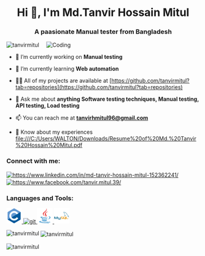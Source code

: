 <h1 align="center">Hi 👋, I'm Md.Tanvir Hossain Mitul</h1>
<h3 align="center">A paasionate Manual tester from Bangladesh</h3>
<img align="right" alt="Coding" width="400" src="https://miro.medium.com/max/1360/1*IRGHmiGsa16stedQvIaZfw.gif">

<p align="left"> <img src="https://komarev.com/ghpvc/?username=tanvirmitul&label=Profile%20views&color=0e75b6&style=flat" alt="tanvirmitul" /> </p>

- 🔭 I’m currently working on **Manual testing**

- 🌱 I’m currently learning **Web automation**

- 👨‍💻 All of my projects are available at [https://github.com/tanvirmitul?tab=repositories](https://github.com/tanvirmitul?tab=repositories)

- 💬 Ask me about **anything Software testing techniques, Manual testing, API testing, Load testing**

- 📫 You can reach me at **tanvirhmitul96@gmail.com**

- 📄 Know about my experiences [file:///C:/Users/WALTON/Downloads/Resume%20of%20Md.%20Tanvir%20Hossain%20Mitul.pdf](file:///C:/Users/WALTON/Downloads/Resume%20of%20Md.%20Tanvir%20Hossain%20Mitul.pdf)

<h3 align="left">Connect with me:</h3>
<p align="left">
<a href="https://linkedin.com/in/https://www.linkedin.com/in/md-tanvir-hossain-mitul-152362241/" target="blank"><img align="center" src="https://raw.githubusercontent.com/rahuldkjain/github-profile-readme-generator/master/src/images/icons/Social/linked-in-alt.svg" alt="https://www.linkedin.com/in/md-tanvir-hossain-mitul-152362241/" height="30" width="40" /></a>
<a href="https://fb.com/https://www.facebook.com/tanvir.mitul.39/" target="blank"><img align="center" src="https://raw.githubusercontent.com/rahuldkjain/github-profile-readme-generator/master/src/images/icons/Social/facebook.svg" alt="https://www.facebook.com/tanvir.mitul.39/" height="30" width="40" /></a>
</p>

<h3 align="left">Languages and Tools:</h3>
<p align="left"> <a href="https://www.cprogramming.com/" target="_blank" rel="noreferrer"> <img src="https://raw.githubusercontent.com/devicons/devicon/master/icons/c/c-original.svg" alt="c" width="40" height="40"/> </a> <a href="https://git-scm.com/" target="_blank" rel="noreferrer"> <img src="https://www.vectorlogo.zone/logos/git-scm/git-scm-icon.svg" alt="git" width="40" height="40"/> </a> <a href="https://www.java.com" target="_blank" rel="noreferrer"> <img src="https://raw.githubusercontent.com/devicons/devicon/master/icons/java/java-original.svg" alt="java" width="40" height="40"/> </a> <a href="https://www.mysql.com/" target="_blank" rel="noreferrer"> <img src="https://raw.githubusercontent.com/devicons/devicon/master/icons/mysql/mysql-original-wordmark.svg" alt="mysql" width="40" height="40"/> </a> </p>

<p><img align="left" src="https://github-readme-stats.vercel.app/api/top-langs?username=tanvirmitul&show_icons=true&locale=en&layout=compact" alt="tanvirmitul" /></p>

<p>&nbsp;<img align="center" src="https://github-readme-stats.vercel.app/api?username=tanvirmitul&show_icons=true&locale=en" alt="tanvirmitul" /></p>

<p><img align="center" src="https://github-readme-streak-stats.herokuapp.com/?user=tanvirmitul&" alt="tanvirmitul" /></p>

